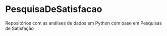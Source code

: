 # PesquisaDeSatisfacao
 Repositórios com as análises de dados em Python com base em Pesquisas de Satisfação
